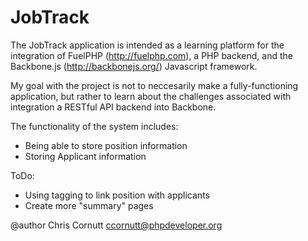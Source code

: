 JobTrack
===================

The JobTrack application is intended as a learning platform for the integration of FuelPHP (http://fuelphp.com),
a PHP backend, and the Backbone.js (http://backbonejs.org/) Javascript framework.

My goal with the project is not to neccesarily make a fully-functioning application, but rather to learn about
the challenges associated with integration a RESTful API backend into Backbone.

The functionality of the system includes:
- Being able to store position information
- Storing Applicant information

ToDo:
- Using tagging to link position with applicants
- Create more "summary" pages

@author Chris Cornutt <ccornutt@phpdeveloper.org>
